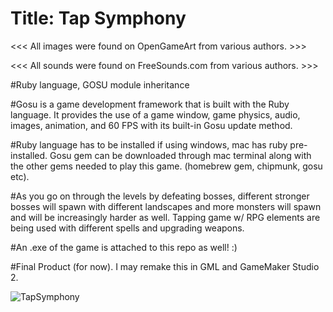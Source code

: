 # Title: Tap Symphony

<<< All images were found on OpenGameArt from various authors. >>>

<<< All sounds were found on FreeSounds.com from various authors. >>>

#Ruby language, GOSU module inheritance

#Gosu is a game development framework that is built with the Ruby language. It provides the use of a game window, game physics, audio, images, animation, and 60 FPS with its built-in Gosu update method.

#Ruby language has to be installed if using windows, mac has ruby pre-installed. Gosu gem can be downloaded through mac terminal along with the other gems needed to play this game. (homebrew gem, chipmunk, gosu etc). 

#As you go on through the levels by defeating bosses, different stronger bosses will spawn with different landscapes and more monsters will spawn and will be increasingly harder as well. Tapping game w/ RPG elements are being used with different spells and upgrading weapons.

#An .exe of the game is attached to this repo as well! :)

#Final Product (for now). I may remake this in GML and GameMaker Studio 2.

![TapSymphony](https://user-images.githubusercontent.com/46412260/64470023-21e45100-d10a-11e9-8288-b1aa616541df.png)
